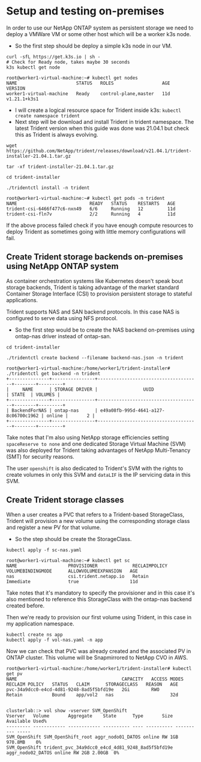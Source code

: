 # Setup and testing on-premises

In order to use our NetApp ONTAP system as persistent storage we need to deploy a VMWare VM or some other host which will be a worker k3s node. 

- So the first step should be deploy a simple k3s node in our VM.
```
curl -sfL https://get.k3s.io | sh -
# Check for Ready node, takes maybe 30 seconds
k3s kubectl get node

root@worker1-virtual-machine:~# kubectl get nodes
NAME                      STATUS   ROLES                  AGE   VERSION
worker1-virtual-machine   Ready    control-plane,master   11d   v1.21.1+k3s1

```
- I will create a logical resource space for Trident inside k3s:
```kubectl create namespace trident```
- Next step will be download and install Trident in trident namespace. The latest Trident version when this guide was done was 21.04.1 but check this as Trident is always evolving.
```
wget https://github.com/NetApp/trident/releases/download/v21.04.1/trident-installer-21.04.1.tar.gz

tar -xf trident-installer-21.04.1.tar.gz

cd trident-installer

./tridentctl install -n trident

root@worker1-virtual-machine:~# kubectl get pods -n trident
NAME                           READY   STATUS    RESTARTS   AGE
trident-csi-6466f477c6-nxn49   6/6     Running   12         11d
trident-csi-fln7v              2/2     Running   4          11d
```

If the above process failed check if you have enough compute resources to deploy Trident as sometimes going with little memory configurations will fail.

## Create Trident storage backends on-premises using NetApp ONTAP system

As container orchestration systems like Kubernetes doesn't speak bout storage backends, Trident is taking advantage of the market standard Container Storage Interface (CSI) to provision persistent storage to stateful applications.

Trident supports NAS and SAN backend protocols. In this case NAS is configured to serve data using NFS protocol.

- So the first step would be to create the NAS backend on-premises using ontap-nas driver instead of ontap-san.

```
cd trident-installer

./tridentctl create backend --filename backend-nas.json -n trident

root@worker1-virtual-machine:/home/worker1/trident-installer# ./tridentctl get backend -n trident
+---------------+----------------+--------------------------------------+--------+---------+
|     NAME      | STORAGE DRIVER |                 UUID                 | STATE  | VOLUMES |
+---------------+----------------+--------------------------------------+--------+---------+
| BackendForNAS | ontap-nas      | e49a08fb-995d-4641-a127-8c06700c1962 | online |       2 |
+---------------+----------------+--------------------------------------+--------+---------+
```
Take notes that I'm also using NetApp storage efficiencies setting ```spaceReserve to none``` and one dedicated Storage Virtual Machine (SVM) was also deployed for Trident taking advantages of NetApp Multi-Tenancy (SMT) for security reasons.

The user ```openshift``` is also dedicated to Trident's SVM with the rights to create volumes in only this SVM and ```dataLIF``` is the IP servicing data in this SVM.

## Create Trident storage classes

When a user creates a PVC that refers to a Trident-based StorageClass, Trident will provision a new volume using the corresponding storage class and register a new PV for that volume.

- So the step should be create the StorageClass.

```
kubectl apply -f sc-nas.yaml

root@worker1-virtual-machine:~# kubectl get sc
NAME                   PROVISIONER             RECLAIMPOLICY   VOLUMEBINDINGMODE      ALLOWVOLUMEEXPANSION   AGE
nas                    csi.trident.netapp.io   Retain          Immediate              true                   11d
```
Take notes that it's mandatory to specify the provisioner and in this case it's also mentioned to reference this StorageClass with the ontap-nas backend created before.

Then we're ready to provision our first volume using Trident, in this case in my application namespace.
```
kubectl create ns app
kubectl apply -f vol-nas.yaml -n app
```

Now we can check that PVC was already created and the associated PV in ONTAP cluster. This volume will be Snapmirrored to NetApp CVO in AWS.

```
root@worker1-virtual-machine:/home/worker1/trident-installer# kubectl get pv
NAME                                       CAPACITY   ACCESS MODES   RECLAIM POLICY   STATUS   CLAIM      STORAGECLASS   REASON   AGE
pvc-34a9dcc0-e4cd-4d81-9248-8ad5f5bfd19e   2Gi        RWO            Retain           Bound    app/vol2   nas                     32d


clusterlab::> vol show -vserver SVM_OpenShift 
Vserver   Volume       Aggregate    State      Type       Size  Available Used%
--------- ------------ ------------ ---------- ---- ---------- ---------- -----
SVM_OpenShift SVM_OpenShift_root aggr_nodo01_DATOS online RW 1GB  970.8MB    0%
SVM_OpenShift trident_pvc_34a9dcc0_e4cd_4d81_9248_8ad5f5bfd19e aggr_nodo02_DATOS online RW 2GB 2.00GB  0%
```